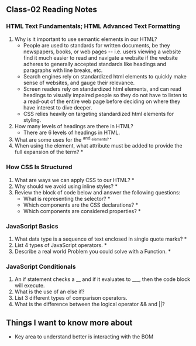 ## Class-02 Reading Notes  
### HTML Text Fundamentals; HTML Advanced Text Formatting

1. Why is it important to use semantic elements in our HTML?
    * People are used to standards for written documents, be they newspapers, books, or web pages -- i.e. users viewing a website find it much easier to read and navigate a website if the website adheres to generally accepted standards like headings and paragraphs with line breaks, etc. 
    * Search engines rely on standardized html elements to quickly make sense of websites, and gauge their relevance.
    * Screen readers rely on standardized html elements, and can read headings to visually impaired people so they do not have to listen to a read-out of the entire web page before deciding on where they have interest to dive deeper.
    * CSS relies heavily on targeting standardized html elements for styling.
2. How many levels of headings are there in HTML?
    * There are 6 levels of headings in HTML.
3. What are some uses for the <sup> and <sub> elements?
    * 
4. When using the <abbr> element, what attribute must be added to provide the full expansion of the term?
    * 

### How CSS Is Structured

1. What are ways we can apply CSS to our HTML?
    * 
2. Why should we avoid using inline styles?
    * 
3. Review the block of code below and answer the following questions:
    * What is representing the selector?
      * 
    * Which components are the CSS declarations?
      * 
    * Which components are considered properties?
      * 

### JavaScript Basics

1. What data type is a sequence of text enclosed in single quote marks?
    * 
2. List 4 types of JavaScript operators.
    * 
3. Describe a real world Problem you could solve with a Function. 
    * 

### JavaScript Conditionals

1. An if statement checks a __ and if it evaluates to ___, then the code block will execute.
2. What is the use of an else if?
3. List 3 different types of comparison operators.
4. What is the difference between the logical operator && and ||?

## Things I want to know more about
* Key area to understand better is interacting with the BOM


